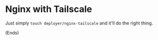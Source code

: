# Nginx with Tailscale

Just simply `touch deployer/nginx-tailscale` and it'll do the right thing.

(Ends)
